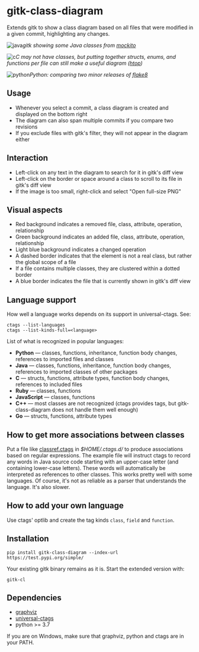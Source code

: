 gitk-class-diagram
==================

Extends gitk to show a class diagram based on all files that were modified in a given commit, highlighting any changes.

![java](https://user-images.githubusercontent.com/1097029/72220334-f22dd580-354f-11ea-8f14-5f70c065972e.png)*gitk showing some Java classes from [mockito](https://github.com/mockito/mockito)*

![c](https://user-images.githubusercontent.com/1097029/72220351-1984a280-3550-11ea-9e0c-552da0af854e.png)*C may not have classes, but putting together structs, enums, and functions per file can still make a useful diagram ([htop](https://github.com/hishamhm/htop))*

![python](https://user-images.githubusercontent.com/1097029/72220353-230e0a80-3550-11ea-8ede-8215c55ae474.png)*Python: comparing two minor releases of [flake8](https://gitlab.com/pycqa/flake8)*

Usage
-----

* Whenever you select a commit, a class diagram is created and displayed on the bottom right
* The diagram can also span multiple commits if you compare two revisions
* If you exclude files with gitk's filter, they will not appear in the diagram either

Interaction
-----------

* Left-click on any text in the diagram to search for it in gitk's diff view
* Left-click on the border or space around a class to scroll to its file in gitk's diff view
* If the image is too small, right-click and select "Open full-size PNG"

Visual aspects
--------------

* Red background indicates a removed file, class, attribute, operation, relationship
* Green background indicates an added file, class, attribute, operation, relationship
* Light blue background indicates a changed operation
* A dashed border indicates that the element is not a real class, but rather the global scope of a file
* If a file contains multiple classes, they are clustered within a dotted border
* A blue border indicates the file that is currently shown in gitk's diff view

Language support
----------------

How well a language works depends on its support in universal-ctags. See:

```
ctags --list-languages
ctags --list-kinds-full=<language>
```

List of what is recognized in popular languages:

* **Python** — classes, functions, inheritance, function body changes, references to imported files and classes
* **Java** — classes, functions, inheritance, function body changes, references to imported classes of other packages
* **C** — structs, functions, attribute types, function body changes, references to included files
* **Ruby** — classes, functions
* **JavaScript** — classes, functions
* **C++** — most classes are not recognized (ctags provides tags, but gitk-class-diagram does not handle them well enough)
* **Go** — structs, functions, attribute types

How to get more associations between classes
--------------------------------------------

Put a file like [classref.ctags](doc/classref.ctags) in *$HOME/.ctags.d/* to produce associations based on regular expressions. The example file will instruct ctags to record any words in Java source code starting with an upper-case letter (and containing lower-case letters). These words will automatically be interpreted as references to other classes. This works pretty well with some languages. Of course, it's not as reliable as a parser that understands the language. It's also slower.

How to add your own language
----------------------------

Use ctags' optlib and create the tag kinds `class`, `field` and `function`.

Installation
------------

```
pip install gitk-class-diagram --index-url https://test.pypi.org/simple/
```

Your existing gitk binary remains as it is. Start the extended version with:

```
gitk-cl
```

Dependencies
------------

* [graphviz](https://www.graphviz.org/)
* [universal-ctags](https://ctags.io/)
* python >= 3.7

If you are on Windows, make sure that graphviz, python and ctags are in your PATH.
